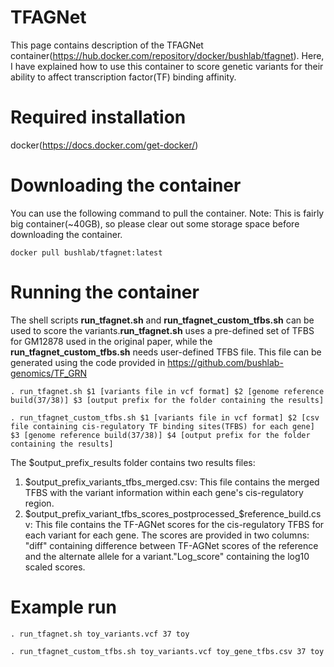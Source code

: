 # TFAGNet
This page contains description of the TFAGNet container(https://hub.docker.com/repository/docker/bushlab/tfagnet). Here, I have explained how to use this container to score genetic variants for their ability to affect transcription factor(TF) binding affinity. 

# Required installation
docker(https://docs.docker.com/get-docker/)

# Downloading the container
You can use the following command to pull the container. Note: This is fairly big container(~40GB), so please clear out some storage space before downloading the container.

```
docker pull bushlab/tfagnet:latest
```

# Running the container
The shell scripts **run_tfagnet.sh** and **run_tfagnet_custom_tfbs.sh** can be used to score the variants.**run_tfagnet.sh** uses a pre-defined set of TFBS for GM12878 used in the original paper, while the **run_tfagnet_custom_tfbs.sh** needs user-defined TFBS file. This file can be generated using the code provided in https://github.com/bushlab-genomics/TF_GRN

```
. run_tfagnet.sh $1 [variants file in vcf format] $2 [genome reference build(37/38)] $3 [output prefix for the folder containing the results]

. run_tfagnet_custom_tfbs.sh $1 [variants file in vcf format] $2 [csv file containing cis-regulatory TF binding sites(TFBS) for each gene] $3 [genome reference build(37/38)] $4 [output prefix for the folder containing the results]

```
The $output_prefix_results folder contains two results files: 
1) $output_prefix_variants_tfbs_merged.csv: This file contains the merged TFBS with the variant information within each gene's cis-regulatory region.
2) $output_prefix_variant_tfbs_scores_postprocessed_$reference_build.csv: This file contains the TF-AGNet scores for the cis-regulatory TFBS for each variant for each gene. The scores are provided in two columns: "diff" containing difference between TF-AGNet scores of the reference and the alternate allele for a variant."Log_score" containing the log10 scaled scores. 

# Example run

```
. run_tfagnet.sh toy_variants.vcf 37 toy

. run_tfagnet_custom_tfbs.sh toy_variants.vcf toy_gene_tfbs.csv 37 toy

```
